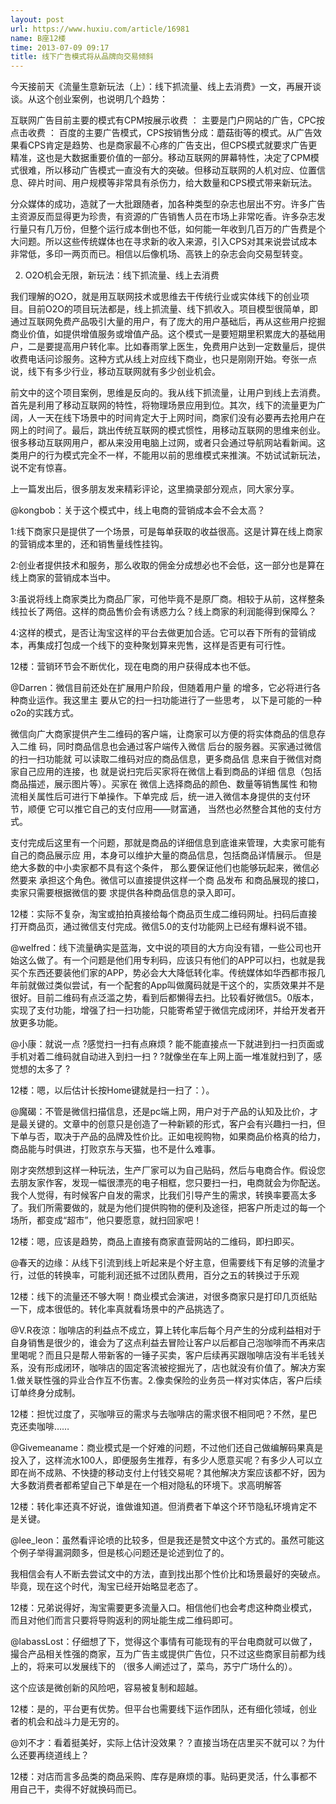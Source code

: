 ```yaml
---
layout: post
url: https://www.huxiu.com/article/16981
name: B座12楼
time: 2013-07-09 09:17
title: 线下广告模式将从品牌向交易倾斜
---
```

今天接前天《流量生意新玩法（上）：线下抓流量、线上去消费》一文，再展开谈谈。从这个创业案例，也说明几个趋势：

互联网广告目前主要的模式有CPM按展示收费 ： 主要是门户网站的广告，CPC按点击收费 ： 百度的主要广告模式，CPS按销售分成：蘑菇街等的模式。从广告效果看CPS肯定是趋势、也是商家最不心疼的广告支出，但CPS模式就要求广告更精准，这也是大数据重要价值的一部分。移动互联网的屏幕特性，决定了CPM模式很难，所以移动广告模式一直没有大的突破。但移动互联网的人机对应、位置信息、碎片时间、用户规模等非常具有杀伤力，给大数量和CPS模式带来新玩法。

分众媒体的成功，造就了一大批跟随者，加各种类型的杂志也层出不穷。许多广告主资源反而显得更为珍贵，有资源的广告销售人员在市场上非常吃香。许多杂志发行量只有几万份，但整个运行成本倒也不低，如何能一年收到几百万的广告费是个大问题。所以这些传统媒体也在寻求新的收入来源，引入CPS对其来说尝试成本非常低，多印一两页而已。相信以后像机场、高铁上的杂志会向交易型转变。

2. O2O机会无限，新玩法：线下抓流量、线上去消费

我们理解的O2O，就是用互联网技术或思维去干传统行业或实体线下的创业项目。目前O2O的项目玩法都是，线上抓流量、线下抓收入。项目模型很简单，即通过互联网免费产品吸引大量的用户，有了庞大的用户基础后，再从这些用户挖掘商业价值，如提供增值服务或增值产品。这个模式一是要短期里积累庞大的基础用户，二是要提高用户转化率。比如春雨掌上医生，免费用户达到一定数量后，提供收费电话问诊服务。这种方式从线上对应线下商业，也只是刚刚开始。夸张一点说，线下有多少行业，移动互联网就有多少创业机会。

前文中的这个项目案例，思维是反向的。我从线下抓流量，让用户到线上去消费。首先是利用了移动互联网的特性，将物理场景应用到位。其次，线下的流量更为广阔，人一天在线下场景中的时间肯定大于上网时间，商家们没有必要再去抢用户在网上的时间了。最后，跳出传统互联网的模式惯性，用移动互联网的思维来创业。很多移动互联网用户，都从来没用电脑上过网，或者只会通过导航网站看新闻。这类用户的行为模式完全不一样，不能用以前的思维模式来推演。不妨试试新玩法，说不定有惊喜。

上一篇发出后，很多朋友发来精彩评论，这里摘录部分观点，同大家分享。

@kongbob：关于这个模式中，线上电商的营销成本会不会太高？

1:线下商家只是提供了一个场景，可是每单获取的收益很高。这是计算在线上商家的营销成本里的，还和销售量线性挂钩。

2:创业者提供技术和服务，那么收取的佣金分成想必也不会低，这一部分也是算在线上商家的营销成本当中。

3:虽说将线上商家类比为商品厂家，可他毕竟不是原厂商。相较于从前，这样整条线拉长了两倍。这样的商品售价会有诱惑力么？线上商家的利润能得到保障么？

4:这样的模式，是否让淘宝这样的平台去做更加合适。它可以吞下所有的营销成本，再集成打包成一个线下的变种聚划算来兜售，这样是否更有可行性。

12楼：营销环节会不断优化，现在电商的用户获得成本也不低。

@Darren：微信目前还处在扩展用户阶段，但随着用户量 的增多，它必将进行各种商业运作。我这里主 要从它的扫一扫功能进行了一些思考， 以下是可能的一种o2o的实践方式。

微信向广大商家提供产生二维码的客户端，让商家可以方便的将实体商品的信息存入二维 码，同时商品信息也会通过客户端传入微信 后台的服务器。买家通过微信的扫一扫功能就 可以读取二维码对应的商品信息，更多商品信 息来自于微信对商家自己应用的连接，也 就是说扫完后买家将在微信上看到商品的详细 信息（包括商品描述，展示图片等）。买家在 微信上选择商品的颜色、数量等销售属性 和物流相关属性后可进行下单操作。下单完成 后，统一进入微信本身提供的支付环节，顺便 它可以推它自己的支付应用——财富通， 当然也必然整合其他的支付方式。

支付完成后这里有一个问题，那就是商品的详细信息到底谁来管理，大卖家可能有自己的商品展示应 用，本身可以维护大量的商品信息，包括商品详情展示。 但是绝大多数的中小卖家都不具有这个条件， 那么要保证他们也能够玩起来，微信必然要来 承担这个角色。微信可以直接提供这样一个商 品发布 和商品展现的接口，卖家只需要根据微信的要 求提供各种商品信息的录入即可。

12楼：实际不复杂，淘宝或拍拍真接给每个商品页生成二维码网址。扫码后直接打开商品页，通过微信支付完成。微信5.0的支付功能网上已经有爆料说不错。

@welfred：线下流量确实是蓝海，文中说的项目的大方向没有错，一些公司也开始这么做了。有一个问题是他们用专利码，应该只有他们的APP可以扫，也就是我买个东西还要装他们家的APP，势必会大大降低转化率。传统媒体如华西都市报几年前就做过类似尝试，有一个配套的App叫做魔码就是干这个的，实质效果并不是很好。目前二维码有点泛滥之势，看到后都懒得去扫。比较看好微信5。0版本，实现了支付功能，增强了扫一扫功能，只能寄希望于微信完成闭环，并给开发者开放更多功能。

@小康：就说一点 ?感觉扫一扫有点麻烦 ? 能不能直接点一下就进到扫一扫页面或手机对着二维码就自动进入到扫一扫 ? ?就像坐在车上网上面一堆准就扫到了，感觉想的太多了 ?

12楼：嗯，以后估计长按Home键就是扫一扫了：）。

@魔碣：不管是微信扫描信息，还是pc端上网，用户对于产品的认知及比价，才是最关键的。文章中的创意只是创造了一种新颖的形式，客户会有兴趣扫一扫，但下单与否，取决于产品的品牌及性价比。正如电视购物，如果商品价格真的给力，商品能与时俱进，打败京东与天猫，也不是什么难事。

刚才突然想到这样一种玩法，生产厂家可以为自己贴码，然后与电商合作。假设您去朋友家作客，发现一幅很漂亮的电子相框，您只要扫一扫，电商就会为你配送。我个人觉得，有时候客户自发的需求，比我们引导产生的需求，转换率要高太多了。我们所需要做的，就是为他们提供购物的便利及途径，把客户所走过的每一个场所，都变成“超市”，他只要愿意，就扫回家吧！

12楼：嗯，应该是趋势，商品上直接有商家直营网站的二维码，即扫即买。

@春天的边缘：从线下引流到线上听起来是个好主意，但需要线下有足够的流量才行，过低的转换率，可能利润还抵不过团队费用，百分之五的转换过于乐观

12楼：线下的流量还不够大啊！商业模式会演进，对很多商家只是打印几页纸贴一下，成本很低的。转化率真就看场景中的产品挑选了。

@V.R夜涼：咖啡店的利益点不成立，算上转化率后每个月产生的分成利益相对于自身销售是很少的，谁会为了这点利益去冒险让客户以后都自己泡咖啡而不再来店里喝呢？而且只是帮人带新客的一锤子买卖，客户后续再买跟咖啡店没有半毛钱关系，没有形成闭环，咖啡店的固定客流被挖掘光了，店也就没有价值了。解决方案1.做关联性强的异业合作互不伤害。2.像卖保险的业务员一样对实体店，客户后续订单终身分成制。

12楼：担忧过度了，买咖啡豆的需求与去咖啡店的需求很不相同吧？不然，星巴克还卖咖啡……

@Givemeaname：商业模式是一个好难的问题，不过他们还自己做编解码果真是投入了，这样流水100人，即便服务生推荐，有多少人愿意买呢？有多少人可以立即在尚不成熟、不快捷的移动支付上付钱交易呢？其他解决方案应该都不好，因为大多数消费者都希望自己下单是在一个相对隐私的环境下。求高明解答

12楼：转化率还真不好说，谁做谁知道。但消费者下单这个环节隐私环境肯定不是关键。

@lee_leon：虽然看评论喷的比较多，但是我还是赞文中这个方式的。虽然可能这个例子举得漏洞颇多，但是核心问题还是论述到位了的。

我相信会有人不断去尝试文中的方法，直到找出那个性价比和场景最好的突破点。毕竟，现在这个时代，淘宝已经开始略显老态了。

12楼：兄弟说得好，淘宝需要更多流量入口。相信他们也会考虑这种商业模式，而且对他们而言只要将导购返利的网址能生成二维码即可。

@labassLost：仔细想了下，觉得这个事情有可能现有的平台电商就可以做了，撮合产品相关性强的商家，互为广告主或提供广告位，只不过这些商家目前都为线上的，将来可以发展线下的 （很多人阐述过了，菜鸟，苏宁广场什么的）。

这个应该是微创新的风险吧，容易被复制和超越。

12楼：是的，平台更有优势。但平台也需要线下运作团队，还有细化领域，创业者的机会和战斗力是无穷的。

@刘不才：看着挺美好，实际上估计没效果？？直接当场在店里买不就可以？为什么还要再绕道线上？

12楼：对店而言多品类的商品采购、库存是麻烦的事。贴码更灵活，什么事都不用自己干，卖得不好就换码而已。

